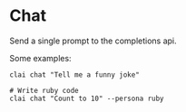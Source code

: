# Chat

Send a single prompt to the completions api.

Some examples:

```
clai chat "Tell me a funny joke"

# Write ruby code
clai chat "Count to 10" --persona ruby
```
